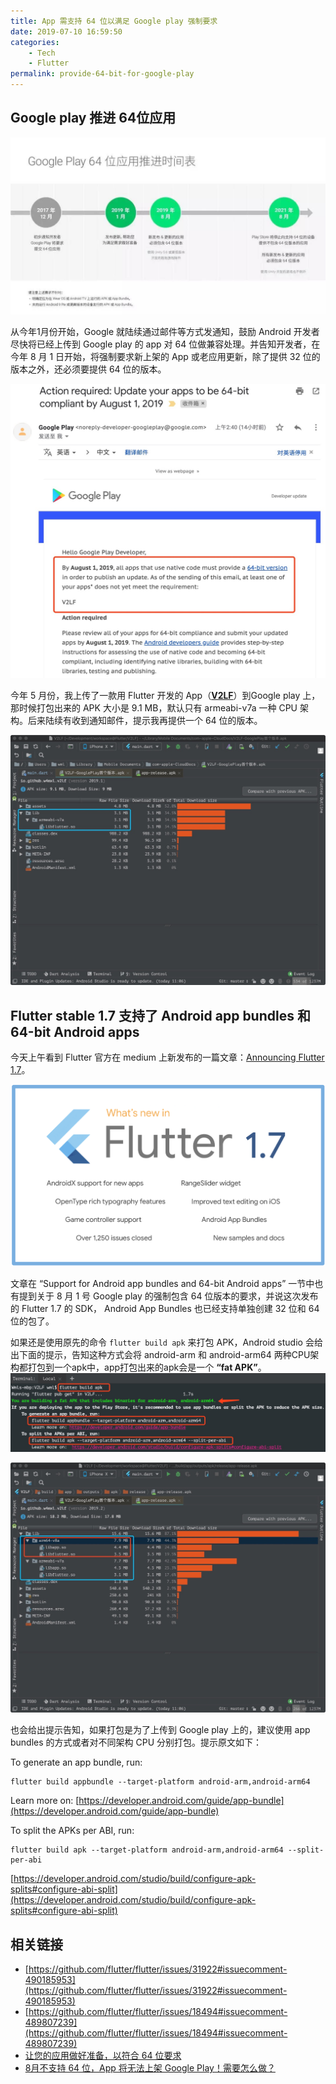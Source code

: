 ```yaml
---
title: App 需支持 64 位以满足 Google play 强制要求
date: 2019-07-10 16:59:50
categories: 
    - Tech
    - Flutter
permalink: provide-64-bit-for-google-play
---
```


## Google play 推进 64位应用
![推进时间表](/image/111562745745_.pic.jpg)

从今年1月份开始，Google 就陆续通过邮件等方式发通知，鼓励 Android 开发者尽快将已经上传到 Google play 的 app 对 64 位做兼容处理。并告知开发者，在今年 8 月 1 日开始，将强制要求新上架的 App 或老应用更新，除了提供 32 位的版本之外，还必须要提供 64 位的版本。

![收到的邮件提醒](/image/141562750828_.pic.jpg)

今年 5 月份，我上传了一款用 Flutter 开发的 App（**[V2LF](https://play.google.com/store/apps/details?id=io.github.w4mxl.v2lf)**）到Google play 上，那时候打包出来的 APK 大小是 9.1 MB，默认只有 armeabi-v7a 一种 CPU 架构。后来陆续有收到通知邮件，提示我再提供一个 64 位的版本。

![只有 armeabi-v7a 一种 CPU 架构](/image/121562749707_.pic.jpg)

## Flutter stable 1.7 支持了 Android app bundles 和 64-bit Android apps

今天上午看到 Flutter 官方在 medium 上新发布的一篇文章：[Announcing Flutter 1.7](https://medium.com/flutter/announcing-flutter-1-7-9cab4f34eacf)。

![flutter1.7](/image/flutter1.7.png)

文章在 “Support for Android app bundles and 64-bit Android apps” 一节中也有提到关于 8 月 1 号 Google play 的强制包含 64 位版本的要求，并说这次发布的 Flutter 1.7 的 SDK， Android App Bundles 也已经支持单独创建 32 位和 64 位的包了。

如果还是使用原先的命令 `flutter build apk` 来打包 APK，Android studio 会给出下面的提示，告知这种方式会将 android-arm 和 android-arm64 两种CPU架构都打包到一个apk中，app打包出来的apk会是一个 **“fat APK”**。
![建议使用 app bundles 的方式或者对不同架构 CPU 分别打包](/image/151562812574_.pic_hd.jpg)

![fat APK](/image/131562749760_.pic.jpg)

也会给出提示告知，如果打包是为了上传到 Google play 上的，建议使用 app bundles 的方式或者对不同架构 CPU 分别打包。提示原文如下：

To generate an app bundle, run:

```
flutter build appbundle --target-platform android-arm,android-arm64
```
Learn more on: [https://developer.android.com/guide/app-bundle](https://developer.android.com/guide/app-bundle)

To split the APKs per ABI, run:

```
flutter build apk --target-platform android-arm,android-arm64 --split-per-abi
```
[https://developer.android.com/studio/build/configure-apk-splits#configure-abi-split](https://developer.android.com/studio/build/configure-apk-splits#configure-abi-split)



## 相关链接

* [https://github.com/flutter/flutter/issues/31922#issuecomment-490185953](https://github.com/flutter/flutter/issues/31922#issuecomment-490185953)
* [https://github.com/flutter/flutter/issues/18494#issuecomment-489807239](https://github.com/flutter/flutter/issues/18494#issuecomment-489807239)
* [让您的应用做好准备，以符合 64 位要求](https://juejin.im/post/5c467c28e51d455243768284)
* [8月不支持 64 位，App 将无法上架 Google Play！需要怎么做？](https://juejin.im/post/5cff1843e51d4510774a8844)